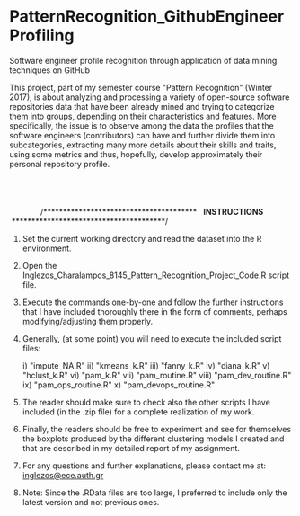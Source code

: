 # PatternRecognition_GithubEngineerProfiling
Software engineer profile recognition through application of data mining techniques on GitHub

This project, part of my semester course "Pattern Recognition" (Winter 2017), is about analyzing and processing a variety of open-source software repositories data that have been already mined and trying to categorize them into groups, depending on their characteristics and features. More specifically, the issue is to observe among the data the profiles that the software engineers (contributors) can have and further divide them into subcategories, extracting many more details about their skills and traits, using some metrics and thus, hopefully, develop approximately their personal repository profile.
<br />
<br />
<br />
<br />
<br />
                /***************************************    **INSTRUCTIONS**    ***************************************/

1) Set the current working directory and read the dataset into the R environment.

2) Open the Inglezos_Charalampos_8145_Pattern_Recognition_Project_Code.R script file.

3) Execute the commands one-by-one and follow the further instructions that I have included thoroughly there in the form of comments, perhaps modifying/adjusting them properly.

4) Generally, (at some point) you will need to execute the included script files:

	i) "impute_NA.R"
	ii) "kmeans_k.R"
	iii) "fanny_k.R"
	iv) "diana_k.R"
	v) "hclust_k.R"
	vi) "pam_k.R"
	vii) "pam_routine.R"
	viii) "pam_dev_routine.R"
	ix) "pam_ops_routine.R"
	x) "pam_devops_routine.R"


5) The reader should make sure to check also the other scripts I have included (in the .zip file) for a complete realization of my work.

6) Finally, the readers should be free to experiment and see for themselves the boxplots produced by the different clustering models I created and that are described in my detailed report of my assignment.

7) For any questions and further explanations, please contact me at: inglezos@ece.auth.gr

8) Note: Since the .RData files are too large, I preferred to include only the latest version and not previous ones.
